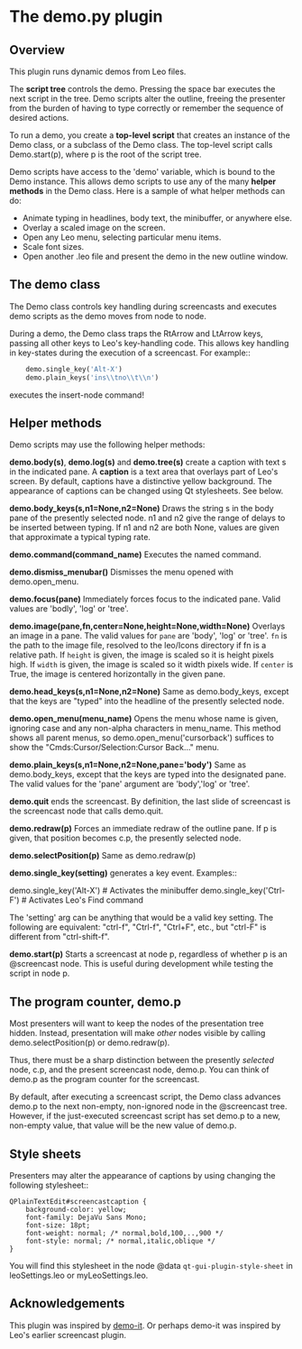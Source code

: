 
# The demo.py plugin

## Overview

This plugin runs dynamic demos from Leo files.

The **script tree** controls the demo. Pressing the space bar executes the next script in the tree. Demo scripts alter the outline, freeing the presenter from the burden of having to type correctly or remember the sequence of desired actions. 

To run a demo, you create a **top-level script** that creates an instance of the Demo class, or a subclass of the Demo class. The top-level script calls Demo.start(p), where p is the root of the script tree.

Demo scripts have access to the 'demo' variable, which is bound to the Demo instance. This allows demo scripts to use any of the many **helper methods** in the Demo class. Here is a sample of what helper methods can do:

- Animate typing in headlines, body text, the minibuffer, or anywhere else.
- Overlay a scaled image on the screen.
- Open any Leo menu, selecting particular menu items.
- Scale font sizes.
- Open another .leo file and present the demo in the new outline window.

## The demo class

The Demo class controls key handling during screencasts and
executes demo scripts as the demo moves from node to node.

During a demo, the Demo class traps the RtArrow and LtArrow keys, passing all other keys to Leo's key-handling code. This allows key
handling in key-states during the execution of a screencast. For example::

```python
    demo.single_key('Alt-X')
    demo.plain_keys('ins\\tno\\t\\n')
```

executes the insert-node command!

## Helper methods

Demo scripts may use the following helper methods:

**demo.body(s)**, **demo.log(s)** and **demo.tree(s)** create a caption with text s
in the indicated pane. A **caption** is a text area that overlays part of
Leo's screen. By default, captions have a distinctive yellow background.
The appearance of captions can be changed using Qt stylesheets. See below.

**demo.body_keys(s,n1=None,n2=None)** Draws the string s in the body pane of
the presently selected node. n1 and n2 give the range of delays to be
inserted between typing. If n1 and n2 are both None, values are given that
approximate a typical typing rate.

**demo.command(command_name)** Executes the named command.

**demo.dismiss_menubar()** Dismisses the menu opened with demo.open_menu.

**demo.focus(pane)** Immediately forces focus to the indicated pane. Valid
values are 'bodly', 'log' or 'tree'.

**demo.image(pane,fn,center=None,height=None,width=None)** Overlays an image
in a pane. The valid values for `pane` are 'body', 'log' or 'tree'. `fn` is
the path to the image file, resolved to the leo/Icons directory if fn is a
relative path. If `height` is given, the image is scaled so it is height
pixels high. If `width` is given, the image is scaled so it width pixels
wide. If `center` is True, the image is centered horizontally in the given
pane.

**demo.head_keys(s,n1=None,n2=None)** Same as demo.body_keys, except that the
keys are "typed" into the headline of the presently selected node.

**demo.open_menu(menu_name)** Opens the menu whose name is given, ignoring
case and any non-alpha characters in menu_name. This method shows all
parent menus, so demo.open_menu('cursorback') suffices to show the
"Cmds\:Cursor/Selection\:Cursor Back..." menu.

**demo.plain_keys(s,n1=None,n2=None,pane='body')** Same as demo.body_keys, except
that the keys are typed into the designated pane. The valid values for the
'pane' argument are 'body','log' or 'tree'.

**demo.quit** ends the screencast. By definition, the last slide of screencast
is the screencast node that calls demo.quit.

**demo.redraw(p)** Forces an immediate redraw of the outline pane. If p is
given, that position becomes c.p, the presently selected node.

**demo.selectPosition(p)** Same as demo.redraw(p)

**demo.single_key(setting)** generates a key event. Examples::

   demo.single_key('Alt-X') # Activates the minibuffer
   demo.single_key('Ctrl-F') # Activates Leo's Find command

The 'setting' arg can be anything that would be a valid key setting. The
following are equivalent: "ctrl-f", "Ctrl-f", "Ctrl+F", etc., but "ctrl-F"
is different from "ctrl-shift-f".

**demo.start(p)** Starts a screencast at node p, regardless of whether p is an
\@screencast node. This is useful during development while testing the
script in node p.

## The program counter, demo.p

Most presenters will want to keep the nodes of the presentation tree
hidden. Instead, presentation will make *other* nodes visible by calling
demo.selectPosition(p) or demo.redraw(p).

Thus, there must be a sharp distinction between the presently *selected*
node, c.p, and the present screencast node, demo.p. You can think of demo.p as
the program counter for the screencast.

By default, after executing a screencast script, the Demo class advances demo.p to the next non-empty, non-ignored node in the \@screencast tree. However, if the just-executed screencast script has set demo.p to a new, non-empty value, that value will be the new value of demo.p.

## Style sheets

Presenters may alter the appearance of captions by using changing the
following stylesheet::

    QPlainTextEdit#screencastcaption {
        background-color: yellow;
        font-family: DejaVu Sans Mono;
        font-size: 18pt;
        font-weight: normal; /* normal,bold,100,..,900 */
        font-style: normal; /* normal,italic,oblique */
    }

You will find this stylesheet in the node @data
``qt-gui-plugin-style-sheet`` in leoSettings.leo or myLeoSettings.leo.

## Acknowledgements

This plugin was inspired by [demo-it](https://github.com/howardabrams/demo-it/blob/master/demo-it.org). Or perhaps demo-it was inspired by Leo's earlier screencast plugin.

